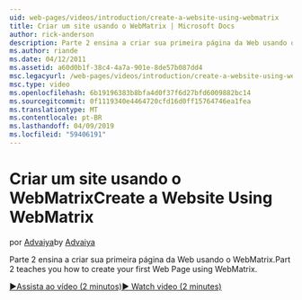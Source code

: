 ```yaml
---
uid: web-pages/videos/introduction/create-a-website-using-webmatrix
title: Criar um site usando o WebMatrix | Microsoft Docs
author: rick-anderson
description: Parte 2 ensina a criar sua primeira página da Web usando o WebMatrix.
ms.author: riande
ms.date: 04/12/2011
ms.assetid: a60d0b1f-38c4-4a7a-901e-8de57b087dd4
msc.legacyurl: /web-pages/videos/introduction/create-a-website-using-webmatrix
msc.type: video
ms.openlocfilehash: 6b19196383b8bfa4d0f37f6d27bfd6009882bc14
ms.sourcegitcommit: 0f1119340e4464720cfd16d0ff15764746ea1fea
ms.translationtype: MT
ms.contentlocale: pt-BR
ms.lasthandoff: 04/09/2019
ms.locfileid: "59406191"
---
```

# <a name="create-a-website-using-webmatrix"></a><span data-ttu-id="597de-103">Criar um site usando o WebMatrix</span><span class="sxs-lookup"><span data-stu-id="597de-103">Create a Website Using WebMatrix</span></span>

<span data-ttu-id="597de-104">por [Advaiya](https://twitter.com/Advaiyasolns)</span><span class="sxs-lookup"><span data-stu-id="597de-104">by [Advaiya](https://twitter.com/Advaiyasolns)</span></span>

<span data-ttu-id="597de-105">Parte 2 ensina a criar sua primeira página da Web usando o WebMatrix.</span><span class="sxs-lookup"><span data-stu-id="597de-105">Part 2 teaches you how to create your first Web Page using WebMatrix.</span></span>

[<span data-ttu-id="597de-106">&#9654;Assista ao vídeo (2 minutos)</span><span class="sxs-lookup"><span data-stu-id="597de-106">&#9654; Watch video (2 minutes)</span></span>](https://channel9.msdn.com/Blogs/ASP-NET-Site-Videos/create-a-website-using-webmatrix)
